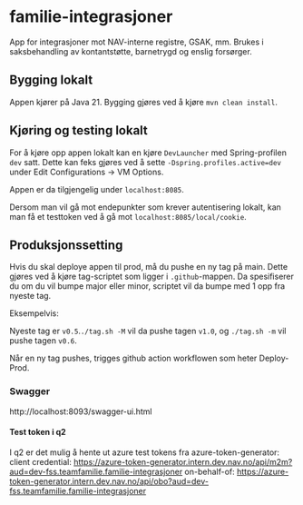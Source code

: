 # familie-integrasjoner
App for integrasjoner mot NAV-interne registre, GSAK, mm. Brukes i saksbehandling av kontantstøtte, barnetrygd og enslig forsørger.

## Bygging lokalt
Appen kjører på Java 21. Bygging gjøres ved å kjøre `mvn clean install`. 

## Kjøring og testing lokalt
For å kjøre opp appen lokalt kan en kjøre `DevLauncher` med Spring-profilen `dev` satt. Dette kan feks gjøres ved å sette
`-Dspring.profiles.active=dev` under Edit Configurations -> VM Options. 

Appen er da tilgjengelig under `localhost:8085`.

Dersom man vil gå mot endepunkter som krever autentisering lokalt, kan man få et testtoken ved å gå mot `localhost:8085/local/cookie`. 

## Produksjonssetting
Hvis du skal deploye appen til prod, må du pushe en ny tag på main. Dette gjøres ved å kjøre tag-scriptet som ligger i `.github`-mappen. Da spesifiserer du om du vil bumpe major eller minor, scriptet vil da bumpe med 1 opp fra nyeste tag. 

Eksempelvis: 

Nyeste tag er `v0.5`.`./tag.sh -M` vil da pushe tagen `v1.0`, og `./tag.sh -m` vil pushe tagen `v0.6`.

Når en ny tag pushes, trigges github action workflowen som heter Deploy-Prod. 

### Swagger
http://localhost:8093/swagger-ui.html


#### Test token i q2
I q2 er det mulig å hente ut azure test tokens fra azure-token-generator:
client credential: https://azure-token-generator.intern.dev.nav.no/api/m2m?aud=dev-fss.teamfamilie.familie-integrasjoner
on-behalf-of: https://azure-token-generator.intern.dev.nav.no/api/obo?aud=dev-fss.teamfamilie.familie-integrasjoner
